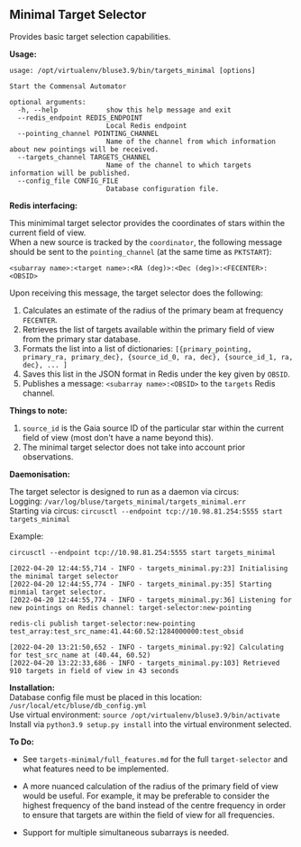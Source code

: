 ## Minimal Target Selector

Provides basic target selection capabilities. 

**Usage:**  

```
usage: /opt/virtualenv/bluse3.9/bin/targets_minimal [options]

Start the Commensal Automator

optional arguments:
  -h, --help            show this help message and exit
  --redis_endpoint REDIS_ENDPOINT
                        Local Redis endpoint
  --pointing_channel POINTING_CHANNEL
                        Name of the channel from which information about new pointings will be received.
  --targets_channel TARGETS_CHANNEL
                        Name of the channel to which targets information will be published.
  --config_file CONFIG_FILE
                        Database configuration file.
```      

**Redis interfacing:**

This minimimal target selector provides the coordinates of stars within the current field of view.  
When a new source is tracked by the `coordinator`, the following message should be sent to the 
`pointing_channel` (at the same time as `PKTSTART`):

`<subarray name>:<target name>:<RA (deg)>:<Dec (deg)>:<FECENTER>:<OBSID>`

Upon receiving this message, the target selector does the following:  

1. Calculates an estimate of the radius of the primary beam at frequency `FECENTER`.  
2. Retrieves the list of targets available within the primary field of view from the primary star database.  
3. Formats the list into a list of dictionaries: `[{primary_pointing, primary_ra, primary_dec}, {source_id_0, ra, dec}, {source_id_1, ra, dec}, ... ]`
4. Saves this list in the JSON format in Redis under the key given by `OBSID`.
5. Publishes a message: `<subarray name>:<OBSID>` to the `targets` Redis channel.

**Things to note:**  

1. `source_id` is the Gaia source ID of the particular star within the current field of view (most don't have a name beyond this).  
2. The minimal target selector does not take into account prior observations. 

**Daemonisation:**  

The target selector is designed to run as a daemon via circus:   
Logging: `/var/log/bluse/targets_minimal/targets_minimal.err`  
Starting via circus: `circusctl --endpoint tcp://10.98.81.254:5555 start targets_minimal`  

Example:  
```
circusctl --endpoint tcp://10.98.81.254:5555 start targets_minimal
  
[2022-04-20 12:44:55,714 - INFO - targets_minimal.py:23] Initialising the minimal target selector
[2022-04-20 12:44:55,774 - INFO - targets_minimal.py:35] Starting minmial target selector.
[2022-04-20 12:44:55,774 - INFO - targets_minimal.py:36] Listening for new pointings on Redis channel: target-selector:new-pointing  
```
  
```
redis-cli publish target-selector:new-pointing test_array:test_src_name:41.44:60.52:1284000000:test_obsid  
    
[2022-04-20 13:21:50,652 - INFO - targets_minimal.py:92] Calculating for test_src_name at (40.44, 60.52)
[2022-04-20 13:22:33,686 - INFO - targets_minimal.py:103] Retrieved 910 targets in field of view in 43 seconds
```

**Installation:**  
Database config file must be placed in this location: `/usr/local/etc/bluse/db_config.yml`  
Use virtual environment: `source /opt/virtualenv/bluse3.9/bin/activate`   
Install via `python3.9 setup.py install` into the virtual environment selected.  
  
**To Do:**   

- See `targets-minimal/full_features.md` for the full `target-selector` and what features need to be implemented. 

- A more nuanced calculation of the radius of the primary field of view would be useful. For example, 
it may be preferable to consider the highest frequency of the band instead of the centre frequency in 
order to ensure that targets are within the field of view for all frequencies. 

- Support for multiple simultaneous subarrays is needed. 
